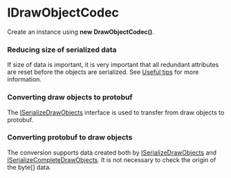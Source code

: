 # IDrawObjectCodec

Create an instance using **new DrawObjectCodec()**.

### Reducing size of serialized data

If size of data is important, it is very important that all redundant attributes are reset before the objects are serialized. See [Useful tips](maria_gdk/programming/functionality/drawobjects/serialize/bestpractises) for more information.

### Converting draw objects to protobuf

The [ISerializeDrawObjects](maria_gdk/programming/functionality/drawobjects/serialize/serializedrawobjects) interface is used to transfer from draw objects to protobuf. 

### Converting protobuf to draw objects

The conversion supports data created both by [ISerializeDrawObjects](maria_gdk/programming/functionality/drawobjects/serialize/serializedrawobjects) and [ISerializeCompleteDrawObjects](maria_gdk/programming/functionality/drawobjects/serialize/serializecompletedrawobjects). It is not necessary to check the origin of the byte[] data.
